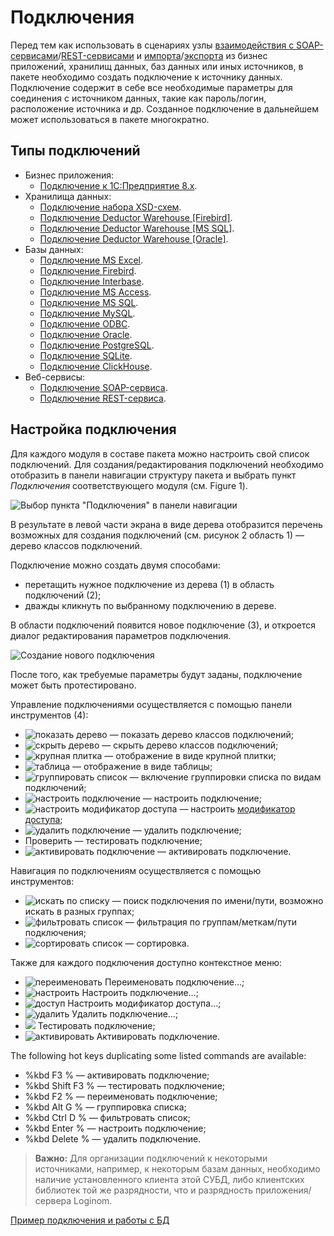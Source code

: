 # Подключения

Перед тем как использовать в сценариях узлы [взаимодействия с SOAP-сервисами](../../processors/integration/soap-request.md)/[REST-сервисами](../../processors/integration/rest-request.md) и [импорта](../import/README.md)/[экспорта](../export/README.md) из бизнес приложений, хранилищ данных, баз данных или иных источников, в пакете необходимо создать подключение к источнику данных. Подключение содержит в себе все необходимые параметры для соединения с источником данных, такие как пароль/логин, расположение источника и др. Созданное подключение в дальнейшем может использоваться в пакете многократно.

## Типы подключений

* Бизнес приложения:
   * [Подключение к 1C:Предприятие 8.x](./list/1c.md).
* Хранилища данных:
   * [Подключение набора XSD-схем](./list/schemes.md).
   * [Подключение Deductor Warehouse [Firebird]](./list/wh-firebird.md).
   * [Подключение Deductor Warehouse [MS SQL]](./list/wh-mssql.md).
   * [Подключение Deductor Warehouse [Oracle]](./list/wh-oracle.md).
* Базы данных:
   * [Подключение MS Excel](./list/excel.md).
   * [Подключение Firebird](./list/firebird.md).
   * [Подключение Interbase](./list/interbase.md).
   * [Подключение MS Access](./list/msaccess.md).
   * [Подключение MS SQL](./list/mssql.md).
   * [Подключение MySQL](./list/mysql.md).
   * [Подключение ODBC](./list/odbc.md).
   * [Подключение Oracle](./list/oracle.md).
   * [Подключение PostgreSQL](./list/postgresql.md).
   * [Подключение SQLite](./list/sqlite.md).
   * [Подключение ClickHouse](./list/clickhouse.md).
* Веб-сервисы:
   * [Подключение SOAP-сервиса](./list/soap-service.md).
   * [Подключение REST-сервиса](./list/rest-service.md).

## Настройка подключения

Для каждого модуля в составе пакета можно настроить свой список подключений. Для создания/редактирования подключений необходимо отобразить в панели навигации структуру пакета и выбрать пункт *Подключения* соответствующего модуля (см. Figure 1).

![Выбор пункта "Подключения" в панели навигации](./readme-1.png)

В результате в левой части экрана в виде дерева отобразится перечень возможных для создания подключений (см. рисунок 2 область 1) — дерево классов подключений.

Подключение можно создать двумя способами:

* перетащить нужное подключение из дерева (1) в область подключений (2);
* дважды кликнуть по выбранному подключению в дереве.

В области подключений появится новое подключение (3), и откроется диалог редактирования параметров подключения.

![Создание нового подключения](./readme-2.png)

После того, как требуемые параметры будут заданы, подключение может быть протестировано.

Управление подключениями осуществляется с помощью панели инструментов (4):

* ![показать дерево](../../images/icons/toolbar-controls/arrow-rr_default.svg) — показать дерево классов подключений;
* ![скрыть дерево](../../images/icons/toolbar-controls/arrow-ll_default.svg) — скрыть дерево классов подключений;
* ![крупная плитка](../../images/icons/toolbar-controls/tile_default.svg) — отображение в виде крупной плитки;
* ![таблица](../../images/icons/toolbar-controls/table_default.svg) — отображение в виде таблицы;
* ![группировать список](../../images/icons/toolbar-controls/group-list_default.svg) — включение группировки списка по видам подключений;
* ![настроить подключение](../../images/icons/toolbar-controls/setup_default.svg) — настроить подключение;
* ![настроить модификатор доступа](../../images/icons/toolbar-controls/access-rights_default.svg) — настроить [модификатор доступа](../../scenario/access-modifier.md);
* ![удалить подключение](../../images/icons/toolbar-controls/delete_default.svg) — удалить подключение;
* Проверить — тестировать подключение;
* ![активировать подключение](../../images/icons/toolbar-controls/test-connection_default.svg) — активировать подключение.

Навигация по подключениям осуществляется с помощью инструментов:

* ![искать по списку](../../images/icons/toolbar-controls/zoom_default.svg) — поиск подключения по имени/пути, возможно искать в разных группах;
* ![фильтровать список](../../images/icons/toolbar-controls/filter_default.svg) — фильтрация по группам/меткам/пути подключения;
* ![сортировать список](../../images/icons/toolbar-controls/sort-asc_default.svg) — сортировка.

Также для каждого подключения доступно контекстное меню:

* ![переименовать](../../images/icons/toolbar-controls/edit_default.svg) Переименовать подключение…;
* ![настроить](../../images/icons/toolbar-controls/setup_default.svg) Настроить подключение…;
* ![доступ](../../images/icons/toolbar-controls/access-rights_default.svg) Настроить модификатор доступа…;
* ![удалить](../../images/icons/toolbar-controls/delete_default.svg) Удалить подключение…;
* ![ ](../../images/icons/blank.svg) Тестировать подключение;
* ![активировать](../../images/icons/toolbar-controls/test-connection_default.svg) Активировать подключение.

The following hot keys duplicating some listed commands are available:

* %kbd F3 % — активировать подключение;
* %kbd Shift F3 % — тестировать подключение;
* %kbd F2 % — переименовать подключение;
* %kbd Alt G % — группировка списка;
* %kbd Ctrl D % — фильтровать список;
* %kbd Enter % — настроить подключение;
* %kbd Delete % — удалить подключение.

> **Важно:** Для организации подключений к некоторыми источниками, например, к некоторым базам данных, необходимо наличие установленного клиента этой СУБД, либо клиентских библиотек той же разрядности, что и разрядность приложения/сервера Loginom.

[Пример подключения и работы с БД](../../quick-start/database.md)
